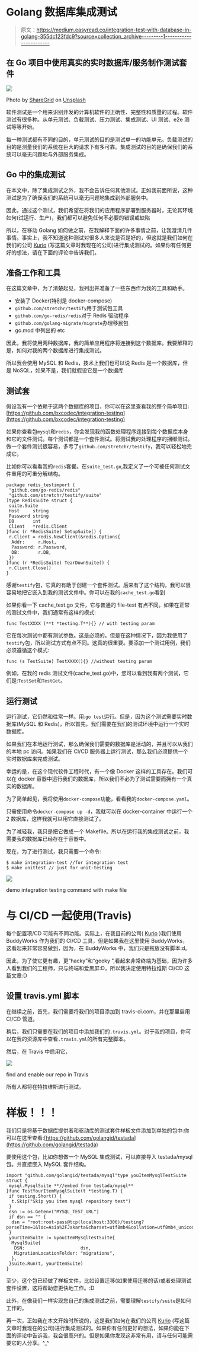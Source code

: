 # Golang 数据库集成测试

> 原文：<https://medium.easyread.co/integration-test-with-database-in-golang-355dc123fdc9?source=collection_archive---------1----------------------->

## 在 Go 项目中使用真实的实时数据库/服务制作测试套件

![](img/be7f55ee82edfae1e013a3e085c399f2.png)

Photo by [ShareGrid](https://unsplash.com/@sharegrid?utm_source=medium&utm_medium=referral) on [Unsplash](https://unsplash.com?utm_source=medium&utm_medium=referral)

软件测试是一个用来识别开发的计算机软件的正确性、完整性和质量的过程。软件测试有很多种。从单元测试、负载测试、压力测试、集成测试、UI 测试、e2e 测试等等开始。

每一种测试都有不同的目的，单元测试的目的是测试单一的功能单元。负载测试的目的是测量我们的系统在巨大的请求下有多可靠。集成测试的目的是确保我们的系统可以毫无问题地与外部服务集成。

## Go 中的集成测试

在本文中，除了集成测试之外，我不会告诉任何其他测试。正如我前面所说，这种测试是为了确保我们的系统可以毫无问题地集成到外部服务中。

因此，通过这个测试，我们希望在将我们的应用程序部署到服务器时，无论其环境如何(试运行、生产)，我们都可以避免任何不必要的错误或缺陷

所以，在移动 Golang 如何做之前，在我解释下面的许多事情之前，让我澄清几件事情。事实上，我不知道这种测试对很多人来说是否是好的，但这就是我们如何在我们的公司 [Kurio](https://kurio.co.id) (写这篇文章时我现在的公司)进行集成测试的。如果你有任何更好的想法，请在下面的评论中告诉我们。

## 准备工作和工具

在这篇文章中，为了清楚起见，我列出并准备了一些东西作为我的工具和助手。

*   安装了 Docker(特别是 docker-compose)
*   `github.com/stretchr/testify`用于测试包工具
*   `github.com/go-redis/redis`对于 Redis 驱动程序
*   `github.com/golang-migrate/migrate`办理移民包
*   go.mod 中列出的 etc

因此，我将使用两种数据库，我的简单应用程序将连接到这个数据库。我要解释的是，如何对我的两个数据库进行集成测试。

所以我会使用 MySQL 和 Redis，技术上我们也可以说 Redis 是一个数据库，但是 NoSQL，如果不是，我们就假设它是一个数据库

## 测试套

假设我有一个依赖于这两个数据库的项目，你可以在这里查看我的整个简单项目:[https://github.com/bxcodec/integration-testing](https://github.com/bxcodec/integration-testing)

如果你查看包`mysql`和`redis`，你会发现我的函数处理程序连接到每个数据库本身和它的文件测试。每个测试都是一个套件测试。将测试我的处理程序的捆绑测试。做一个套件测试很容易，多亏了`github.com/stretchr/testify`，我可以轻松地完成它。

比如你可以看看我的`redis`套餐。在`suite_test.go`,我定义了一个可被任何测试文件重用的可重分解结构。

```
package redis_testimport (
 "github.com/go-redis/redis"
 "github.com/stretchr/testify/suite"
)type RedisSuite struct {
 suite.Suite
 Host     string
 Password string
 DB       int
 Client   *redis.Client
}func (r *RedisSuite) SetupSuite() {
 r.Client = redis.NewClient(&redis.Options{
  Addr:     r.Host,
  Password: r.Password,
  DB:       r.DB,
 })
}func (r *RedisSuite) TearDownSuite() {
 r.Client.Close()
}
```

感谢`testify`包，它真的有助于创建一个套件测试。后来有了这个结构，我可以很容易地把它嵌入到我的测试文件中。你可以在我的`cache_test.go`看到

如果你看一下 cache_test.go 文件，它与普通的 file-test 有点不同。如果在正常的测试文件中，我们通常有这样的模式:

```
func TestXXXX (**t *testing.T**){} // with testing param
```

它在每次测试中都有测试参数。这是必须的。但是在这种情况下，因为我使用了`testify`包，所以测试方式有点不同。这真的很重要。要添加一个测试用例，我们必须遵循这个模式:

```
func (s TestSuite) TestXXXX(){} //without testing param
```

例如，在我的 redis 测试文件(cache_test.go)中，您可以看到我有两个测试，它们是:`TestSet`和`TestGet`。

## 运行测试

运行测试，它仍然和往常一样。用:`go test`运行。但是，因为这个测试需要实时数据库(MySQL 和 Redis)，所以首先，我们需要在我们的测试环境中运行一个实时数据库。

如果我们在本地运行测试，那么确保我们需要的数据库是活动的，并且可以从我们的本地 pc 访问。如果我们在 CI/CD 服务器上运行测试，那么我们必须提供一个实时数据库来完成测试。

幸运的是，在这个现代软件工程时代，有一个像 Docker 这样的工具存在。我们可以在 docker 容器中运行我们的数据库，所以我们不必为了测试需要而拥有一个真实的数据库。

为了简单起见，我将使用`docker-compose`功能，看看我的`docker-compose.yaml`。

只需使用命令`docker-compose up -d`，我就可以在 docker-container 中运行一个 2 数据库，这样我就可以用它直接测试了。

为了减轻我，我只是把它做成一个 Makefile。所以在运行我的集成测试之前，我需要我的数据库已经存在于容器中。

现在，为了进行测试，我只需要一个命令:

```
$ make integration-test //for integration test
$ make unittest // just for unit-testing
```

![](img/240bebf078d21f3f2a3536eb2d299642.png)

demo integration testing command with make file

# 与 CI/CD 一起使用(Travis)

每个配置项/CD 可能有不同功能。实际上，在我目前的公司( [Kurio](https://kurio.co.id) )我们使用 BuddyWorks 作为我们的 CI/CD 工具，但是如果我在这里使用 BuddyWorks，这看起来非常容易做到，因为，在 BuddyWorks 中，我们只是拖放没有脚本:d。

因此，为了使它更有趣，更“hacky”和“geeky ”,看起来非常终端为基础，因为许多人看到我们的工程师，只与终端和爱黑屏:D，所以我决定使用特拉维斯 CI/CD 这篇文章:D

## 设置 travis.yml 脚本

在继续之前，首先，我们需要将我们的项目添加到 travis-ci.com，并在那里启用 CI/CD 管道。

稍后，我们只需要在我们的项目中添加我们的`.travis.yml`。对于我的项目，你可以在我的资源库中查看`.travis.yml`的所有完整脚本。

然后，在 Travis 中启用它，

![](img/0fe78bacac1f4196f5886ffb47015879.png)

find and enable our repo in Travis

所有人都将在特拉维斯进行测试。

# 样板！！！

我们只是将基于数据库提供者和驱动库的测试套件样板文件添加到单独的包中:你可以在这里查看:[https://github.com/golangid/testada](https://github.com/golangid/testada)

要使用这个包，比如你想做一个 MySQL 集成测试，可以直接导入 testada/mysql 包。并直接嵌入 MySQL 套件结构。

```
import "github.com/golangid/testada/mysql"type youItemMysqlTestSuite struct {
 mysql.MysqlSuite **//embed from testada/mysql**
}func TestYourItemMysqlSuite(t *testing.T) {
 if testing.Short() {
  t.Skip("Skip you item mysql repository test")
 }
 dsn := os.Getenv("MYSQL_TEST_URL")
 if dsn == "" {
  dsn = "root:root-pass@tcp(localhost:3306)/testing?parseTime=1&loc=Asia%2FJakarta&charset=utf8mb4&collation=utf8mb4_unicode_ci"
 }
 yourItemSuite := &youItemMysqlTestSuite{
  MysqlSuite{
   DSN:                     dsn,
   MigrationLocationFolder: "migrations",
  },
 }suite.Run(t, yourItemSuite)
}
```

至少，这个包已经做了样板文件，比如设置迁移(如果使用迁移的话)或者处理测试套件设置，这将帮助您更快地工作。:D

此外，在像我们一样实现您自己的集成测试之前，需要理解`testify/suite`是如何工作的。

再一次，正如我在本文开始时所说的，这是我们如何在我们的公司 [Kurio](https://kurio.co.id) (写这篇文章时我现在的公司)进行集成测试的。如果你有任何更好的想法，如果你能在下面的评论中告诉我，我会很高兴的。但是如果你发现这非常有用，请与任何可能需要它的人分享。^_^